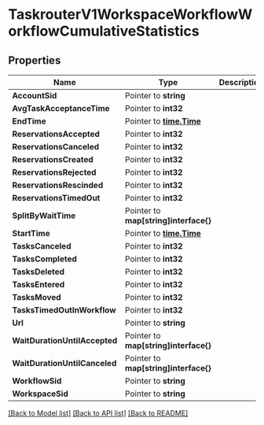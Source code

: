 # TaskrouterV1WorkspaceWorkflowWorkflowCumulativeStatistics

## Properties

Name | Type | Description | Notes
------------ | ------------- | ------------- | -------------
**AccountSid** | Pointer to **string** |  |
**AvgTaskAcceptanceTime** | Pointer to **int32** |  |
**EndTime** | Pointer to [**time.Time**](time.Time.md) |  |
**ReservationsAccepted** | Pointer to **int32** |  |
**ReservationsCanceled** | Pointer to **int32** |  |
**ReservationsCreated** | Pointer to **int32** |  |
**ReservationsRejected** | Pointer to **int32** |  |
**ReservationsRescinded** | Pointer to **int32** |  |
**ReservationsTimedOut** | Pointer to **int32** |  |
**SplitByWaitTime** | Pointer to **map[string]interface{}** |  |
**StartTime** | Pointer to [**time.Time**](time.Time.md) |  |
**TasksCanceled** | Pointer to **int32** |  |
**TasksCompleted** | Pointer to **int32** |  |
**TasksDeleted** | Pointer to **int32** |  |
**TasksEntered** | Pointer to **int32** |  |
**TasksMoved** | Pointer to **int32** |  |
**TasksTimedOutInWorkflow** | Pointer to **int32** |  |
**Url** | Pointer to **string** |  |
**WaitDurationUntilAccepted** | Pointer to **map[string]interface{}** |  |
**WaitDurationUntilCanceled** | Pointer to **map[string]interface{}** |  |
**WorkflowSid** | Pointer to **string** |  |
**WorkspaceSid** | Pointer to **string** |  |

[[Back to Model list]](../README.md#documentation-for-models) [[Back to API list]](../README.md#documentation-for-api-endpoints) [[Back to README]](../README.md)



